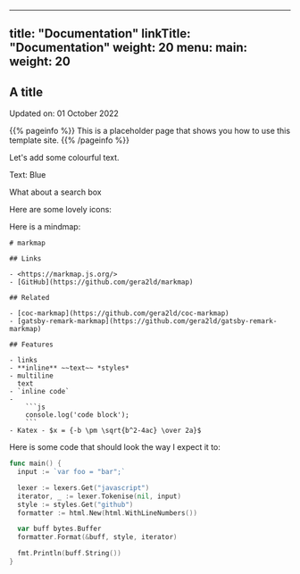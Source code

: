 
---
title: "Documentation"
linkTitle: "Documentation"
weight: 20
menu:
  main:
    weight: 20
---

## A title

Updated on: 01 October 2022

{{% pageinfo %}}
This is a placeholder page that shows you how to use this template site.
{{% /pageinfo %}}


Let's add some colourful text.

<div class="-text-blue pt-3 display-4">Text: Blue</div>

What about a search box

<div class="docsearch"></div>

Here are some lovely icons:
  <i class="fas fa-handshake"></i> 
  <i class="fas fa-handshake-slash"></i> 
  
Here is a mindmap:

```markmap
# markmap

## Links

- <https://markmap.js.org/>
- [GitHub](https://github.com/gera2ld/markmap)

## Related

- [coc-markmap](https://github.com/gera2ld/coc-markmap)
- [gatsby-remark-markmap](https://github.com/gera2ld/gatsby-remark-markmap)

## Features

- links
- **inline** ~~text~~ *styles*
- multiline
  text
- `inline code`
-
    ```js
    console.log('code block');
    ```
- Katex - $x = {-b \pm \sqrt{b^2-4ac} \over 2a}$
```

Here is some code that should look the way I expect it to:

```go {.myclass data-line="2"}
func main() {
  input := `var foo = "bar";`

  lexer := lexers.Get("javascript")
  iterator, _ := lexer.Tokenise(nil, input)
  style := styles.Get("github")
  formatter := html.New(html.WithLineNumbers())

  var buff bytes.Buffer
  formatter.Format(&buff, style, iterator)

  fmt.Println(buff.String())
}
```
